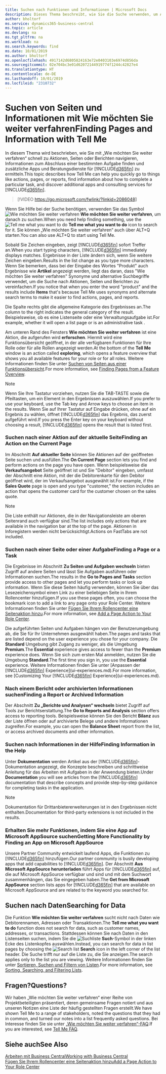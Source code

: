 ```yaml
---
title: Suchen nach Funktionen und Informationen | Microsoft Docs
description: Dieses Thema beschreibt, wie Sie die Suche verwenden, um Aktionen, Seiten, Berichte, Dokumentation und Daten sowie andere Apps und Beratungsdienste zu finden.
author: bholtorf
ms.service: dynamics365-business-central
ms.topic: article
ms.devlang: na
ms.tgt_pltfrm: na
ms.workload: na
ms.search.keywords: find
ms.date: 10/01/2019
ms.author: bholtorf
ms.openlocfilehash: 4917142d6805824163e72e0403103e6974d856da
ms.sourcegitcommit: 02e704bc3e01d62072144919774f1244c42827e4
ms.translationtype: HT
ms.contentlocale: de-DE
ms.lasthandoff: 10/01/2019
ms.locfileid: "2310732"
---
```

# <a name="finding-pages-and-information-with-tell-me"></a><span data-ttu-id="6922a-103">Suchen von Seiten und Informationen mit Wie möchten Sie weiter verfahren</span><span class="sxs-lookup"><span data-stu-id="6922a-103">Finding Pages and Information with Tell Me</span></span>  
<span data-ttu-id="6922a-104">In diesem Thema wird beschrieben, wie Sie mit „Wie möchten Sie weiter verfahren“ schnell zu Aktionen, Seiten oder Berichten navigieren, Informationen zum Abschluss einer bestimmten Aufgabe finden und zusätzliche Apps und Beratungsdienste für [!INCLUDE[d365fin](includes/d365fin_md.md)] zu ermitteln.</span><span class="sxs-lookup"><span data-stu-id="6922a-104">This topic describes how Tell Me can help you quickly go to things like actions, pages, or reports, find information about how to complete a particular task, and discover additional apps and consulting services for [!INCLUDE[d365fin](includes/d365fin_md.md)].</span></span>  


> [!VIDEO https://go.microsoft.com/fwlink/?linkid=2086048]

<span data-ttu-id="6922a-105">Wenn Sie Hilfe bei der Suche benötigen, verwenden Sie das Symbol ![Wie möchten Sie weiter verfahren](media/ui-search/search.png "Nach Seite oder Bericht suchen") **Wie möchten Sie weiter verfahren**, um danach zu suchen.</span><span class="sxs-lookup"><span data-stu-id="6922a-105">When you need help finding something, use the ![Tell me what you want to do](media/ui-search/search.png "Search for Page or Report") **Tell me what you want to do** icon to search for it.</span></span> <span data-ttu-id="6922a-106">Sie können „Wie möchten Sie weiter verfahren“ auch über ALT+Q starten.</span><span class="sxs-lookup"><span data-stu-id="6922a-106">You can also use ALT+Q to start using Tell Me.</span></span>

<span data-ttu-id="6922a-107">Sobald Sie Zeichen eingeben, zeigt [!INCLUDE[d365fin](includes/d365fin_md.md)] sofort Treffer an.</span><span class="sxs-lookup"><span data-stu-id="6922a-107">When you start typing characters, [!INCLUDE[d365fin](includes/d365fin_md.md)] immediately displays matches.</span></span> <span data-ttu-id="6922a-108">Ergebnisse in der Liste ändern sich, wenn Sie weitere Zeichen eingeben.</span><span class="sxs-lookup"><span data-stu-id="6922a-108">Results in the list change as you type more characters.</span></span> <span data-ttu-id="6922a-109">Wenn Sie bemerken, dass bei der Eingabe des Wortes "Produkt" auch Ergebnisse wie **Artikel** angezeigt werden, liegt das daran, dass "Wie möchten Sie weiter verfahren" Synonyme und alternative Suchbegriffe verwendet, um die Suche nach Aktionen, Seiten und Berichten zu vereinfachen.</span><span class="sxs-lookup"><span data-stu-id="6922a-109">If you notice that when you enter the word "product" and the results include **Items** that's because Tell Me uses synonyms and alternate search terms to make it easier to find actions, pages, and reports.</span></span>

<span data-ttu-id="6922a-110">Die Spalte rechts gibt die allgemeine Kategorie des Ergebnisses an.</span><span class="sxs-lookup"><span data-stu-id="6922a-110">The column to the right indicates the general category of the result.</span></span> <span data-ttu-id="6922a-111">Beispielsweise, ob es eine Listenseite oder eine Verwaltungsaufgabe ist.</span><span class="sxs-lookup"><span data-stu-id="6922a-111">For example, whether it will open a list page or is an administrative task .</span></span>  

<span data-ttu-id="6922a-112">Am unteren Rand des Fensters **Wie möchten Sie weiter verfahren** ist eine Aktion, die aufgerufen wird **erforschen**. Hiermit wird eine Funktionsübersicht geöffnet, in der alle verfügbaren Funktionen für Ihre Rolle oder für alle Rollen angezeigt werden.</span><span class="sxs-lookup"><span data-stu-id="6922a-112">At the bottom of the **Tell Me** window is an action called **exploring**, which opens a feature overview that shows you all available features for your role or for all roles.</span></span> <span data-ttu-id="6922a-113">Weitere Informationen finden Sie unter [Suchen von Seiten aus einer Funktionsübersicht](ui-role-explorer.md).</span><span class="sxs-lookup"><span data-stu-id="6922a-113">For more information, see [Finding Pages from a Feature Overview](ui-role-explorer.md).</span></span>

> [!NOTE]  
>   <span data-ttu-id="6922a-114">Wenn Sie Ihre Tastatur vorziehen, nutzen Sie die TAB-TASTE sowie die Pfeiltasten, um ein Element in den Ergebnissen auszuwählen.</span><span class="sxs-lookup"><span data-stu-id="6922a-114">If you prefer to use your keyboard, use the Tab key and Arrow keys to choose an item in the results.</span></span> <span data-ttu-id="6922a-115">Wenn Sie auf Ihrer Tastatur auf Eingabe drücken, ohne auf ein Ergebnis zu wählen, öffnet [!INCLUDE[d365fin](includes/d365fin_md.md)] das Ergebnis, das zuerst aufgeführt wird.</span><span class="sxs-lookup"><span data-stu-id="6922a-115">If you press the Enter key on your keyboard without choosing a result, [!INCLUDE[d365fin](includes/d365fin_md.md)] opens the result that is listed first.</span></span>

### <a name="finding-an-action-on-the-current-page"></a><span data-ttu-id="6922a-116">Suchen nach einer Aktion auf der aktuelle Seite</span><span class="sxs-lookup"><span data-stu-id="6922a-116">Finding an Action on the Current Page</span></span>
<span data-ttu-id="6922a-117">Im Abschnitt **Auf aktueller Seite** können Sie Aktionen auf der geöffneten Seite suchen und ausfüllen.</span><span class="sxs-lookup"><span data-stu-id="6922a-117">The **On Current Page** section lets you find and perform actions on the page you have open.</span></span> <span data-ttu-id="6922a-118">Wenn beispielsweise die **Verkaufsangebot** Seite geöffnet ist und Sie "Debitor" eingeben, umfasst der Abschnitt eine Aktion, mit der die Debitorenkarte für den Debitor geöffnet wird, der im Verkaufsangebot ausgewählt ist.</span><span class="sxs-lookup"><span data-stu-id="6922a-118">For example, if the **Sales Quote** page is open and you type "customer," the section includes an action that opens the customer card for the customer chosen on the sales quote.</span></span>

> [!NOTE]  
>   <span data-ttu-id="6922a-119">Die Liste enthält nur Aktionen, die in der Navigationsleiste am oberen Seitenrand auch verfügbar sind.</span><span class="sxs-lookup"><span data-stu-id="6922a-119">The list includes only actions that are available in the navigation bar at the top of the page.</span></span> <span data-ttu-id="6922a-120">Aktionen in Inforegistern werden nicht berücksichtigt.</span><span class="sxs-lookup"><span data-stu-id="6922a-120">Actions on FastTabs are not included.</span></span>  

### <a name="finding-a-page-or-a-task"></a><span data-ttu-id="6922a-121">Suchen nach einer Seite oder einer Aufgabe</span><span class="sxs-lookup"><span data-stu-id="6922a-121">Finding a Page or a Task</span></span>
<span data-ttu-id="6922a-122">Die Ergebnisse im Abschnitt **Zu Seiten und Aufgaben wechseln** bieten Zugriff auf andere Seiten und lässt Sie Aufgaben ausführen oder Informationen suchen.</span><span class="sxs-lookup"><span data-stu-id="6922a-122">The results in the **Go to Pages and Tasks** section provide access to other pages and let you perform tasks or look up information.</span></span> <span data-ttu-id="6922a-123">Wenn Sie diese Seiten häufig verwenden, können Sie über das Lesezeichensymbol einen Link zu einer beliebigen Seite in Ihrem Rollencenter hinzufügen.</span><span class="sxs-lookup"><span data-stu-id="6922a-123">If you use these pages often, you can choose the bookmark icon to add a link to any page onto your Role Center.</span></span> <span data-ttu-id="6922a-124">Weitere Informationen finden Sie unter [Fügen Sie Ihrem Rollencenter eine Seitenaktion hinzu](ui-bookmarks.md).</span><span class="sxs-lookup"><span data-stu-id="6922a-124">For more information, see [Add a Page Action to Your Role Center](ui-bookmarks.md).</span></span>

<span data-ttu-id="6922a-125">Die aufgeführten Seiten und Aufgaben hängen von der Benutzerumgebung ab, die Sie für Ihr Unternehmen ausgewählt haben.</span><span class="sxs-lookup"><span data-stu-id="6922a-125">The pages and tasks that are listed depend on the user experience you chose for your company.</span></span> <span data-ttu-id="6922a-126">Die **Standard** Umgebung gibt Zugang zu weniger, als die Umgebung **Premium**.</span><span class="sxs-lookup"><span data-stu-id="6922a-126">The **Essential** experience gives access to fewer than the **Premium** experience does.</span></span> <span data-ttu-id="6922a-127">Wenn Sie sich zum ersten Mal anmelden, nutzen Sie die Umgebung **Standard**.</span><span class="sxs-lookup"><span data-stu-id="6922a-127">The first time you sign in, you use the **Essential** experience.</span></span> <span data-ttu-id="6922a-128">Weitere Informationen finden Sie unter [Anpassen der [!INCLUDE[d365fin](includes/d365fin_md.md)] Experience](ui-experiences.md).</span><span class="sxs-lookup"><span data-stu-id="6922a-128">For more information, see [Customizing Your [!INCLUDE[d365fin](includes/d365fin_md.md)] Experience](ui-experiences.md).</span></span>

### <a name="finding-a-report-or-archived-information"></a><span data-ttu-id="6922a-129">Nach einem Bericht oder archivierten Informationen suchen</span><span class="sxs-lookup"><span data-stu-id="6922a-129">Finding a Report or Archived Information</span></span>
<span data-ttu-id="6922a-130">Der Abschnitt **Zu „Berichte und Analysen“ wechseln** bietet Zugriff auf Tools zur Berichtserstattung.</span><span class="sxs-lookup"><span data-stu-id="6922a-130">The **Go to Reports and Analysis** section offers access to reporting tools.</span></span> <span data-ttu-id="6922a-131">Beispielsweise können Sie den Bericht **Bilanz** aus der Liste öffnen oder auf archivierte Belege und andere Informationen zugreifen.</span><span class="sxs-lookup"><span data-stu-id="6922a-131">For example, you can open the **Balance Sheet** report from the list, or access archived documents and other information.</span></span>  

### <a name="finding-information-in-the-help"></a><span data-ttu-id="6922a-132">Suchen nach Informationen in der Hilfe</span><span class="sxs-lookup"><span data-stu-id="6922a-132">Finding Information in the Help</span></span>
<span data-ttu-id="6922a-133">Unter **Dokumentation** werden Artikel aus der [!INCLUDE[d365fin](includes/d365fin_md.md)]-Dokumentation angezeigt, die Konzepte beschreiben und schrittweise Anleitung für das Arbeiten mit Aufgaben in der Anwendung bieten.</span><span class="sxs-lookup"><span data-stu-id="6922a-133">Under **Documentation** you will see articles from the [!INCLUDE[d365fin](includes/d365fin_md.md)] documentation that describe concepts and provide step-by-step guidance for completing tasks in the application.</span></span>    

> [!NOTE]  
> <span data-ttu-id="6922a-134">Dokumentation für Drittanbietererweiterungen ist in den Ergebnissen nicht enthalten.</span><span class="sxs-lookup"><span data-stu-id="6922a-134">Documentation for third-party extensions is not included in the results.</span></span>

### <a name="getting-more-functionality-by-finding-an-app-on-microsoft-appsource"></a><span data-ttu-id="6922a-135">Erhalten Sie mehr Funktionen, indem Sie eine App auf Microsoft AppSource suchen</span><span class="sxs-lookup"><span data-stu-id="6922a-135">Getting More Functionality by Finding an App on Microsoft AppSource</span></span>
<span data-ttu-id="6922a-136">Unsere Partner Community entwickelt laufend Apps, die Funktionen zu [!INCLUDE[d365fin](includes/d365fin_md.md)] hinzufügen.</span><span class="sxs-lookup"><span data-stu-id="6922a-136">Our partner community is busily developing apps that add capabilities to [!INCLUDE[d365fin](includes/d365fin_md.md)].</span></span> <span data-ttu-id="6922a-137">Der Abschnitt **Aus Microsoft AppSource herunterladen** führt Apps für [!INCLUDE[d365fin](includes/d365fin_md.md)] auf, die auf Microsoft AppSource verfügbar und sind und mit dem Suchwort zusammenhängen, das Sie eingegeben haben.</span><span class="sxs-lookup"><span data-stu-id="6922a-137">The **Get from Microsoft AppSource** section lists apps for [!INCLUDE[d365fin](includes/d365fin_md.md)] that are available on Microsoft AppSource and are related to the keyword you searched for.</span></span>

## <a name="searching-for-data"></a><span data-ttu-id="6922a-138">Suchen nach Daten</span><span class="sxs-lookup"><span data-stu-id="6922a-138">Searching for Data</span></span>
<span data-ttu-id="6922a-139">Die Funktion **Wie möchten Sie weiter verfahren** sucht nicht nach Daten wie Debitorennamen, Adressen oder Transaktionen.</span><span class="sxs-lookup"><span data-stu-id="6922a-139">The **Tell me what you want to do** function does not search for data, such as customer names, addresses, or transactions.</span></span> <span data-ttu-id="6922a-140">Stattdessen können Sie nach Daten in den Listenseiten suchen, indem Sie die ![Suchliste](media/ui-search/search-list.png "Suchlistensymbol") **Such**-Symbol in der linken Ecke des Listenkopfes auswählen.</span><span class="sxs-lookup"><span data-stu-id="6922a-140">Instead, you can search for data in list pages by choosing the ![Search list](media/ui-search/search-list.png "Search list icon") **Search** icon in the left corner of the list header.</span></span> <span data-ttu-id="6922a-141">Die Suche trifft nur auf die Liste zu, die Sie anzeigen.</span><span class="sxs-lookup"><span data-stu-id="6922a-141">The search applies only to the list you are viewing.</span></span> <span data-ttu-id="6922a-142">Weitere Informationen finden Sie unter [Sortieren, Suchen und Filtern von Listen](ui-enter-criteria-filters.md).</span><span class="sxs-lookup"><span data-stu-id="6922a-142">For more information, see [Sorting, Searching, and Filtering Lists](ui-enter-criteria-filters.md).</span></span>

## <a name="questions"></a><span data-ttu-id="6922a-143">Fragen?</span><span class="sxs-lookup"><span data-stu-id="6922a-143">Questions?</span></span>
<span data-ttu-id="6922a-144">Wir haben „Wie möchten Sie weiter verfahren“ einer Reihe von Projektbeteiligten präsentiert, deren gemeinsame Fragen notiert und aus unseren Notizen eine Liste der häufig gestellten Fragen erstellt.</span><span class="sxs-lookup"><span data-stu-id="6922a-144">We have shown Tell Me to a range of stakeholders, noted the questions that they had in common, and turned our notes into a list frequently asked questions.</span></span> <span data-ttu-id="6922a-145">Bei Interesse finden Sie sie unter [„Wie möchten Sie weiter verfahren“-FAQ](ui-search-faq.md).</span><span class="sxs-lookup"><span data-stu-id="6922a-145">If you are interested, see [Tell Me FAQ](ui-search-faq.md).</span></span>

## <a name="see-also"></a><span data-ttu-id="6922a-146">Siehe auch</span><span class="sxs-lookup"><span data-stu-id="6922a-146">See Also</span></span>
[<span data-ttu-id="6922a-147">Arbeiten mit  Business Central</span><span class="sxs-lookup"><span data-stu-id="6922a-147">Working with Business Central</span></span>](ui-work-product.md)  
[<span data-ttu-id="6922a-148">Fügen Sie Ihrem Rollencenter eine Seitenaktion hinzu</span><span class="sxs-lookup"><span data-stu-id="6922a-148">Add a Page Action to Your Role Center</span></span>](ui-bookmarks.md)
